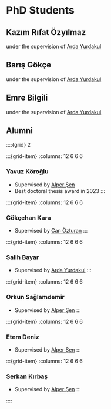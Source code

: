 # PhD Students


## Kazım Rıfat Özyılmaz
under the supervision of [Arda Yurdakul](https://caslab.cmpe.boun.edu.tr/faculty/#arda-yurdakul)

## Barış Gökçe
under the supervision of [Arda Yurdakul](https://caslab.cmpe.boun.edu.tr/faculty/#arda-yurdakul)

## Emre Bilgili
under the supervision of [Arda Yurdakul](https://caslab.cmpe.boun.edu.tr/faculty/#arda-yurdakul)

## Alumni

::::{grid} 2

:::{grid-item}
:columns: 12 6 6 6
### Yavuz Köroğlu
- Supervised by [Alper Şen](https://caslab.cmpe.boun.edu.tr/faculty/#alper-sen)
- Best doctoral thesis award in 2023
:::

:::{grid-item}
:columns: 12 6 6 6
### Gökçehan Kara
- Supervised by [Can Özturan](https://caslab.cmpe.boun.edu.tr/faculty/#can-ozturan)
:::

:::{grid-item}
:columns: 12 6 6 6
### Salih Bayar
- Supervised by [Arda Yurdakul](https://caslab.cmpe.boun.edu.tr/faculty/#arda-yurdakul)
:::

:::{grid-item}
:columns: 12 6 6 6
### Orkun Sağlamdemir
- Supervised by [Alper Şen](https://caslab.cmpe.boun.edu.tr/faculty/#alper-sen)
:::

:::{grid-item}
:columns: 12 6 6 6
### Etem Deniz
- Supervised by [Alper Şen](https://caslab.cmpe.boun.edu.tr/faculty/#alper-sen)
:::

:::{grid-item}
:columns: 12 6 6 6
### Serkan Kırbaş
- Supervised by [Alper Şen](https://caslab.cmpe.boun.edu.tr/faculty/#alper-sen)
:::

::::